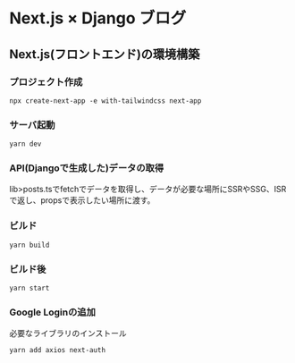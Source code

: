 # Next.js × Django ブログ

## Next.js(フロントエンド)の環境構築

### プロジェクト作成
```
npx create-next-app -e with-tailwindcss next-app
```

### サーバ起動
```
yarn dev
```

### API(Djangoで生成した)データの取得
lib>posts.tsでfetchでデータを取得し、データが必要な場所にSSRやSSG、ISRで返し、propsで表示したい場所に渡す。

### ビルド
```
yarn build
```

### ビルド後
```
yarn start
```

### Google Loginの追加
必要なライブラリのインストール
```
yarn add axios next-auth
```